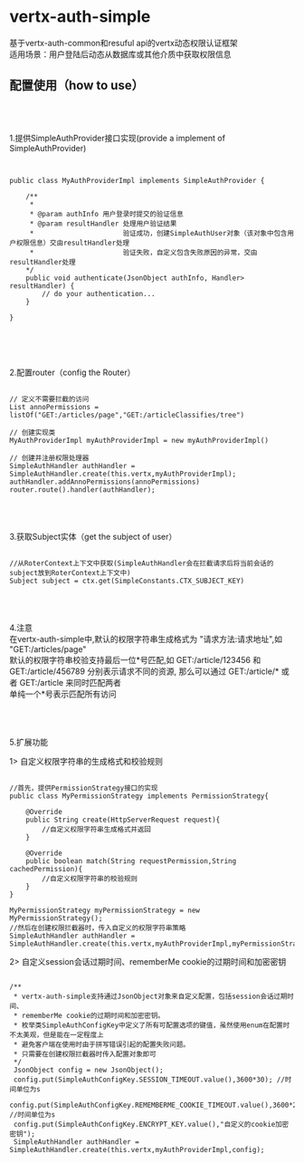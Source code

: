 # vertx-auth-simple
基于vertx-auth-common和resuful api的vertx动态权限认证框架<br>
适用场景：用户登陆后动态从数据库或其他介质中获取权限信息

## 配置使用（how to use）

<br><br><br>
1.提供SimpleAuthProvider接口实现(provide a implement of SimpleAuthProvider)

<pre><code>

public class MyAuthProviderImpl implements SimpleAuthProvider {

    /**
     * 
     * @param authInfo 用户登录时提交的验证信息
     * @param resultHandler 处理用户验证结果
     *                      验证成功，创建SimpleAuthUser对象（该对象中包含用户权限信息）交由resultHandler处理
     *                      验证失败，自定义包含失败原因的异常，交由resultHandler处理
    */
    public void authenticate(JsonObject authInfo, Handler<AsyncResult<User>> resultHandler) {
        // do your authentication...
    }

}

</code></pre>

<br><br><br>
2.配置router（config the Router）

<pre><code>
// 定义不需要拦截的访问
List<String> annoPermissions = listOf("GET:/articles/page","GET:/articleClassifies/tree")

// 创建实现类
MyAuthProviderImpl myAuthProviderImpl = new myAuthProviderImpl()

// 创建并注册权限处理器
SimpleAuthHandler authHandler = SimpleAuthHandler.create(this.vertx,myAuthProviderImpl);
authHandler.addAnnoPermissions(annoPermissions)
router.route().handler(authHandler);
</code></pre>

<br><br><br>
3.获取Subject实体（get the subject of user）<br>

<pre><code>
//从RoterContext上下文中获取(SimpleAuthHandler会在拦截请求后将当前会话的subject放到RoterContext上下文中)
Subject subject = ctx.get(SimpleConstants.CTX_SUBJECT_KEY)
</code></pre>

<br><br><br>
4.注意<br>
在vertx-auth-simple中,默认的权限字符串生成格式为 "请求方法:请求地址",如 "GET:/articles/page" <br>
默认的权限字符串校验支持最后一位\*号匹配,如 GET:/article/123456 和 GET:/article/456789 分别表示请求不同的资源,
那么可以通过 GET:/article/* 或者 GET:/article 来同时匹配两者 <br>单纯一个*号表示匹配所有访问<br>

<br><br><br>
5.扩展功能<br>

1> 自定义权限字符串的生成格式和校验规则

<pre><code>
//首先，提供PermissionStrategy接口的实现
public class MyPermissionStrategy implements PermissionStrategy{

    @Override
    public String create(HttpServerRequest request){
        //自定义权限字符串生成格式并返回
    }
    
    @Override
    public boolean match(String requestPermission,String cachedPermission){
        //自定义权限字符串的校验规则
    }
}

MyPermissionStrategy myPermissionStrategy = new MyPermissionStrategy();
//然后在创建权限拦截器时，传入自定义的权限字符串策略
SimpleAuthHandler authHandler = SimpleAuthHandler.create(this.vertx,myAuthProviderImpl,myPermissionStrategy);
</code></pre>

2> 自定义session会话过期时间、rememberMe cookie的过期时间和加密密钥

<pre><code>
/**
 * vertx-auth-simple支持通过JsonObject对象来自定义配置，包括session会话过期时间、
 * rememberMe cookie的过期时间和加密密钥。
 * 枚举类SimpleAuthConfigKey中定义了所有可配置选项的键值，虽然使用enum在配置时不太美观，但是能在一定程度上
 * 避免客户端在使用时由于拼写错误引起的配置失败问题。
 * 只需要在创建权限拦截器时传入配置对象即可
 */
 JsonObject config = new JsonObject();
 config.put(SimpleAuthConfigKey.SESSION_TIMEOUT.value(),3600*30); //时间单位为s
 config.put(SimpleAuthConfigKey.REMEMBERME_COOKIE_TIMEOUT.value(),3600*24*30);  //时间单位为s
 config.put(SimpleAuthConfigKey.ENCRYPT_KEY.value(),"自定义的cookie加密密钥");
 SimpleAuthHandler authHandler = SimpleAuthHandler.create(this.vertx,myAuthProviderImpl,config);
</code></pre>






